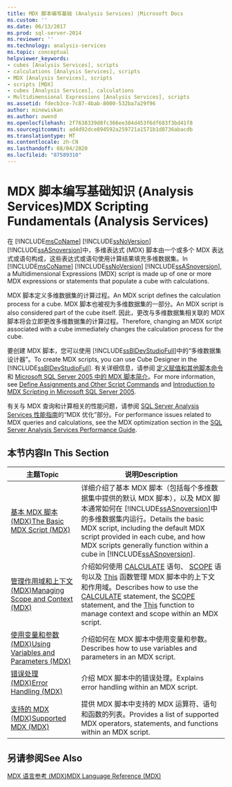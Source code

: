 ```yaml
---
title: MDX 脚本编写基础 (Analysis Services) |Microsoft Docs
ms.custom: ''
ms.date: 06/13/2017
ms.prod: sql-server-2014
ms.reviewer: ''
ms.technology: analysis-services
ms.topic: conceptual
helpviewer_keywords:
- cubes [Analysis Services], scripts
- calculations [Analysis Services], scripts
- MDX [Analysis Services], scripts
- scripts [MDX]
- cubes [Analysis Services], calculations
- Multidimensional Expressions [Analysis Services], scripts
ms.assetid: fdecb3ce-7c87-4bab-8000-532ba7a29f96
author: minewiskan
ms.author: owend
ms.openlocfilehash: 2f7638339d8fc366ee384d453f6df683f3bd41f8
ms.sourcegitcommit: ad4d92dce894592a259721a1571b1d8736abacdb
ms.translationtype: MT
ms.contentlocale: zh-CN
ms.lasthandoff: 08/04/2020
ms.locfileid: "87589310"
---
```

# <a name="mdx-scripting-fundamentals-analysis-services"></a><span data-ttu-id="ec60c-102">MDX 脚本编写基础知识 (Analysis Services)</span><span class="sxs-lookup"><span data-stu-id="ec60c-102">MDX Scripting Fundamentals (Analysis Services)</span></span>
  <span data-ttu-id="ec60c-103">在 [!INCLUDE[msCoName](../../../includes/msconame-md.md)] [!INCLUDE[ssNoVersion](../../../includes/ssnoversion-md.md)] [!INCLUDE[ssASnoversion](../../../includes/ssasnoversion-md.md)]中，多维表达式 (MDX) 脚本由一个或多个 MDX 表达式或语句构成，这些表达式或语句使用计算结果填充多维数据集。</span><span class="sxs-lookup"><span data-stu-id="ec60c-103">In [!INCLUDE[msCoName](../../../includes/msconame-md.md)] [!INCLUDE[ssNoVersion](../../../includes/ssnoversion-md.md)] [!INCLUDE[ssASnoversion](../../../includes/ssasnoversion-md.md)], a Multidimensional Expressions (MDX) script is made up of one or more MDX expressions or statements that populate a cube with calculations.</span></span>  
  
 <span data-ttu-id="ec60c-104">MDX 脚本定义多维数据集的计算过程。</span><span class="sxs-lookup"><span data-stu-id="ec60c-104">An MDX script defines the calculation process for a cube.</span></span> <span data-ttu-id="ec60c-105">MDX 脚本也被视为多维数据集的一部分。</span><span class="sxs-lookup"><span data-stu-id="ec60c-105">An MDX script is also considered part of the cube itself.</span></span> <span data-ttu-id="ec60c-106">因此，更改与多维数据集相关联的 MDX 脚本将会立即更改多维数据集的计算过程。</span><span class="sxs-lookup"><span data-stu-id="ec60c-106">Therefore, changing an MDX script associated with a cube immediately changes the calculation process for the cube.</span></span>  
  
 <span data-ttu-id="ec60c-107">要创建 MDX 脚本，您可以使用 [!INCLUDE[ssBIDevStudioFull](../../../includes/ssbidevstudiofull-md.md)]中的“多维数据集设计器”。</span><span class="sxs-lookup"><span data-stu-id="ec60c-107">To create MDX scripts, you can use Cube Designer in the [!INCLUDE[ssBIDevStudioFull](../../../includes/ssbidevstudiofull-md.md)].</span></span> <span data-ttu-id="ec60c-108">有关详细信息，请参阅 [定义赋值和其他脚本命令](../define-assignments-and-other-script-commands.md) 和 [Microsoft SQL Server 2005 中的 MDX 脚本简介](https://go.microsoft.com/fwlink/?LinkId=81892)。</span><span class="sxs-lookup"><span data-stu-id="ec60c-108">For more information, see [Define Assignments and Other Script Commands](../define-assignments-and-other-script-commands.md) and [Introduction to MDX Scripting in Microsoft SQL Server 2005](https://go.microsoft.com/fwlink/?LinkId=81892).</span></span>  
  
 <span data-ttu-id="ec60c-109">有关与 MDX 查询和计算相关的性能问题，请参阅 [SQL Server Analysis Services 性能指南](https://go.microsoft.com/fwlink/p/?LinkId=399050)的“MDX 优化”部分。</span><span class="sxs-lookup"><span data-stu-id="ec60c-109">For performance issues related to MDX queries and calculations, see the MDX optimization section in the [SQL Server Analysis Services Performance Guide](https://go.microsoft.com/fwlink/p/?LinkId=399050).</span></span>  
  
## <a name="in-this-section"></a><span data-ttu-id="ec60c-110">本节内容</span><span class="sxs-lookup"><span data-stu-id="ec60c-110">In This Section</span></span>  
  
|<span data-ttu-id="ec60c-111">主题</span><span class="sxs-lookup"><span data-stu-id="ec60c-111">Topic</span></span>|<span data-ttu-id="ec60c-112">说明</span><span class="sxs-lookup"><span data-stu-id="ec60c-112">Description</span></span>|  
|-----------|-----------------|  
|[<span data-ttu-id="ec60c-113">基本 MDX 脚本 (MDX)</span><span class="sxs-lookup"><span data-stu-id="ec60c-113">The Basic MDX Script &#40;MDX&#41;</span></span>](the-basic-mdx-script-mdx.md)|<span data-ttu-id="ec60c-114">详细介绍了基本 MDX 脚本（包括每个多维数据集中提供的默认 MDX 脚本），以及 MDX 脚本通常如何在 [!INCLUDE[ssASnoversion](../../../includes/ssasnoversion-md.md)]中的多维数据集内运行。</span><span class="sxs-lookup"><span data-stu-id="ec60c-114">Details the basic MDX script, including the default MDX script provided in each cube, and how MDX scripts generally function within a cube in [!INCLUDE[ssASnoversion](../../../includes/ssasnoversion-md.md)].</span></span>|  
|[<span data-ttu-id="ec60c-115">管理作用域和上下文 (MDX)</span><span class="sxs-lookup"><span data-stu-id="ec60c-115">Managing Scope and Context &#40;MDX&#41;</span></span>](managing-scope-and-context-mdx.md)|<span data-ttu-id="ec60c-116">介绍如何使用 [CALCULATE](/sql/mdx/mdx-scripting-calculate) 语句、 [SCOPE](/sql/mdx/mdx-scripting-scope) 语句以及 [This](/sql/mdx/this-mdx) 函数管理 MDX 脚本中的上下文和作用域。</span><span class="sxs-lookup"><span data-stu-id="ec60c-116">Describes how to use the [CALCULATE](/sql/mdx/mdx-scripting-calculate) statement, the [SCOPE](/sql/mdx/mdx-scripting-scope) statement, and the [This](/sql/mdx/this-mdx) function to manage context and scope within an MDX script.</span></span>|  
|[<span data-ttu-id="ec60c-117">使用变量和参数 (MDX)</span><span class="sxs-lookup"><span data-stu-id="ec60c-117">Using Variables and Parameters &#40;MDX&#41;</span></span>](using-variables-and-parameters-mdx.md)|<span data-ttu-id="ec60c-118">介绍如何在 MDX 脚本中使用变量和参数。</span><span class="sxs-lookup"><span data-stu-id="ec60c-118">Describes how to use variables and parameters in an MDX script.</span></span>|  
|[<span data-ttu-id="ec60c-119">错误处理 (MDX)</span><span class="sxs-lookup"><span data-stu-id="ec60c-119">Error Handling &#40;MDX&#41;</span></span>](error-handling-mdx.md)|<span data-ttu-id="ec60c-120">介绍 MDX 脚本中的错误处理。</span><span class="sxs-lookup"><span data-stu-id="ec60c-120">Explains error handling within an MDX script.</span></span>|  
|[<span data-ttu-id="ec60c-121">支持的 MDX (MDX)</span><span class="sxs-lookup"><span data-stu-id="ec60c-121">Supported MDX &#40;MDX&#41;</span></span>](supported-mdx-mdx.md)|<span data-ttu-id="ec60c-122">提供 MDX 脚本中支持的 MDX 运算符、语句和函数的列表。</span><span class="sxs-lookup"><span data-stu-id="ec60c-122">Provides a list of supported MDX operators, statements, and functions within an MDX script.</span></span>|  
  
## <a name="see-also"></a><span data-ttu-id="ec60c-123">另请参阅</span><span class="sxs-lookup"><span data-stu-id="ec60c-123">See Also</span></span>  
 [<span data-ttu-id="ec60c-124">MDX 语言参考 (MDX)</span><span class="sxs-lookup"><span data-stu-id="ec60c-124">MDX Language Reference &#40;MDX&#41;</span></span>](/sql/mdx/mdx-language-reference-mdx)  
  
  
